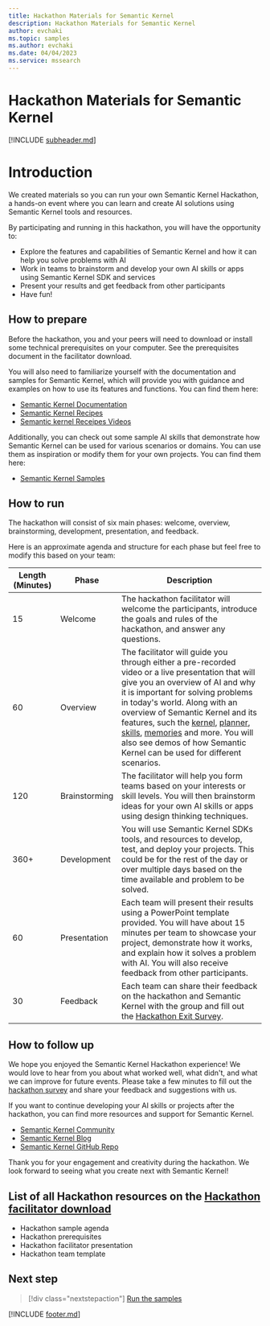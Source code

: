```yaml
---
title: Hackathon Materials for Semantic Kernel
description: Hackathon Materials for Semantic Kernel
author: evchaki
ms.topic: samples
ms.author: evchaki
ms.date: 04/04/2023
ms.service: mssearch
---
```

# Hackathon Materials for Semantic Kernel

[!INCLUDE [subheader.md](../includes/pat_medium.md)]


# Introduction
We created materials so you can run your own Semantic Kernel Hackathon, a hands-on event where you can learn and create AI solutions using Semantic Kernel tools and resources. 

By participating and running in this hackathon, you will have the opportunity to:

- Explore the features and capabilities of Semantic Kernel and how it can help you solve problems with AI
- Work in teams to brainstorm and develop your own AI skills or apps using Semantic Kernel SDK and services
- Present your results and get feedback from other participants 
- Have fun!


## How to prepare
Before the hackathon, you and your peers will need to download or install some technical prerequisites on your computer. See the prerequisites document in the facilitator download.

You will also need to familiarize yourself with the documentation and samples for Semantic Kernel, which will provide you with guidance and examples on how to use its features and functions. You can find them here:

- [Semantic Kernel Documentation](/semantic-kernel/)
- [Semantic Kernel Recipes](/semantic-kernel/howto/recipes)
- [Semantic kernel Receipes Videos](https://devblogs.microsoft.com/semantic-kernel/recipes/)

Additionally, you can check out some sample AI skills that demonstrate how Semantic Kernel can be used for various scenarios or domains. You can use them as inspiration or modify them for your own projects. You can find them here:

- [Semantic Kernel Samples](/semantic-kernel/samples/)


## How to run
The hackathon will consist of six main phases: welcome, overview, brainstorming, development, presentation, and feedback. 

Here is an approximate agenda and structure for each phase but feel free to modify this based on your team:

| Length (Minutes)  | Phase       | Description                                                                                                                                                                                                                                                                                                                                                                              |
| ----- | ----------- | ---------------------------------------------------------------------------------------------------------------------------------------------------------------------------------------------------------------------------------------------------------------------------------------------------------------------------------------------------------------------------------------- |
| 15  | Welcome     | The hackathon facilitator will welcome the participants, introduce the goals and rules of the hackathon, and answer any questions. |
| 60  | Overview    | The facilitator will guide you through either a pre-recorded video or a live presentation that will give you an overview of AI and why it is important for solving problems in today's world. Along with an overview of Semantic Kernel and its features, such the [kernel](/semantic-kernel/concepts-sk/kernel), [planner](/semantic-kernel/concepts-sk/planner), [skills](/semantic-kernel/concepts-sk/skills), [memories](/semantic-kernel/concepts-sk/memories) and more. You will also see demos of how Semantic Kernel can be used for different scenarios.                              |
| 120 | Brainstorming | The facilitator will help you form teams based on your interests or skill levels. You will then brainstorm ideas for your own AI skills or apps using design thinking techniques.  |
| 360+ | Development | You will use Semantic Kernel SDKs tools, and resources to develop, test, and deploy your projects. This could be for the rest of the day or over multiple days based on the time available and problem to be solved. |
| 60 | Presentation   | Each team will present their results using a PowerPoint template provided. You will have about 15 minutes per team to showcase your project, demonstrate how it works, and explain how it solves a problem with AI. You will also receive feedback from other participants. |
| 30 | Feedback   | Each team can share their feedback on the hackathon and Semantic Kernel with the group and fill out the [Hackathon Exit Survey](https://aka.ms/sk/hack/feedback). |


## How to follow up
We hope you enjoyed the Semantic Kernel Hackathon experience! We would love to hear from you about what worked well, what didn't, and what we can improve for future events. Please take a few minutes to fill out the [hackathon survey](link) and share your feedback and suggestions with us.

If you want to continue developing your AI skills or projects after the hackathon, you can find more resources and support for Semantic Kernel.
 
- [Semantic Kernel Community](https://aka.ms/sk/discord)
- [Semantic Kernel Blog](https://aka.ms/sk/blog)
- [Semantic Kernel GitHub Repo](https://aka.ms/sk/repo)

Thank you for your engagement and creativity during the hackathon. We look forward to seeing what you create next with Semantic Kernel!


## List of all Hackathon resources on the [Hackathon facilitator download](link)
- Hackathon sample agenda
- Hackathon prerequisites
- Hackathon facilitator presentation
- Hackathon team template



## Next step

> [!div class="nextstepaction"]
> [Run the samples](/semantic-kernel/support/samples)

[!INCLUDE [footer.md](../includes/footer.md)]
